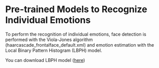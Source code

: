 # Pre-trained Models to Recognize Individual Emotions

To perform the recognition of individual emotions, face detection is performed with the Viola-Jones algorithm (haarcascade_frontalface_default.xml) and emotion estimation with the Local Binary Pattern Histogram (LBPH) model.

You can download LBPH model ([here](https://drive.google.com/drive/folders/1RlTbr9ZoLQBZ3Y5lex_p9JuYXjpnuSzL?usp=sharing))
